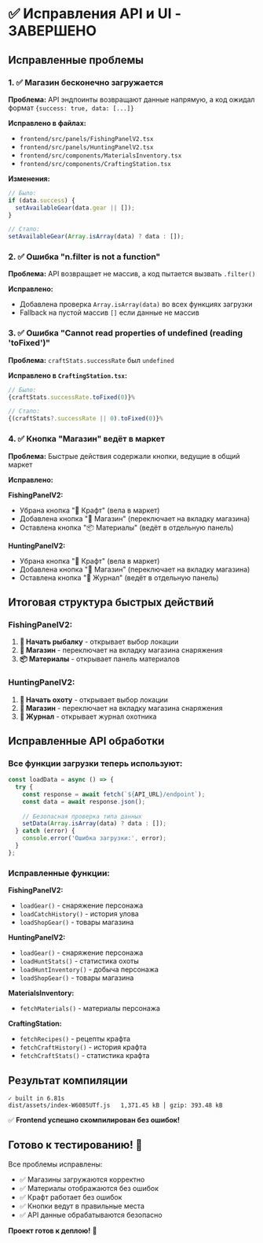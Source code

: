 # ✅ Исправления API и UI - ЗАВЕРШЕНО

## Исправленные проблемы

### 1. ✅ Магазин бесконечно загружается

**Проблема:** API эндпоинты возвращают данные напрямую, а код ожидал формат `{success: true, data: [...]}`

**Исправлено в файлах:**
- `frontend/src/panels/FishingPanelV2.tsx`
- `frontend/src/panels/HuntingPanelV2.tsx`
- `frontend/src/components/MaterialsInventory.tsx`
- `frontend/src/components/CraftingStation.tsx`

**Изменения:**
```typescript
// Было:
if (data.success) {
  setAvailableGear(data.gear || []);
}

// Стало:
setAvailableGear(Array.isArray(data) ? data : []);
```

### 2. ✅ Ошибка "n.filter is not a function"

**Проблема:** API возвращает не массив, а код пытается вызвать `.filter()`

**Исправлено:**
- Добавлена проверка `Array.isArray(data)` во всех функциях загрузки
- Fallback на пустой массив `[]` если данные не массив

### 3. ✅ Ошибка "Cannot read properties of undefined (reading 'toFixed')"

**Проблема:** `craftStats.successRate` был `undefined`

**Исправлено в `CraftingStation.tsx`:**
```typescript
// Было:
{craftStats.successRate.toFixed(0)}%

// Стало:
{(craftStats?.successRate || 0).toFixed(0)}%
```

### 4. ✅ Кнопка "Магазин" ведёт в маркет

**Проблема:** Быстрые действия содержали кнопки, ведущие в общий маркет

**Исправлено:**

**FishingPanelV2:**
- Убрана кнопка "🔨 Крафт" (вела в маркет)
- Добавлена кнопка "🏪 Магазин" (переключает на вкладку магазина)
- Оставлена кнопка "📦 Материалы" (ведёт в отдельную панель)

**HuntingPanelV2:**
- Убрана кнопка "🔨 Крафт" (вела в маркет)
- Добавлена кнопка "🏪 Магазин" (переключает на вкладку магазина)
- Оставлена кнопка "📖 Журнал" (ведёт в отдельную панель)

## Итоговая структура быстрых действий

### FishingPanelV2:
1. **🎣 Начать рыбалку** - открывает выбор локации
2. **🏪 Магазин** - переключает на вкладку магазина снаряжения
3. **📦 Материалы** - открывает панель материалов

### HuntingPanelV2:
1. **🏹 Начать охоту** - открывает выбор локации
2. **🏪 Магазин** - переключает на вкладку магазина снаряжения
3. **📖 Журнал** - открывает журнал охотника

## Исправленные API обработки

### Все функции загрузки теперь используют:

```typescript
const loadData = async () => {
  try {
    const response = await fetch(`${API_URL}/endpoint`);
    const data = await response.json();
    
    // Безопасная проверка типа данных
    setData(Array.isArray(data) ? data : []);
  } catch (error) {
    console.error('Ошибка загрузки:', error);
  }
};
```

### Исправленные функции:

**FishingPanelV2:**
- `loadGear()` - снаряжение персонажа
- `loadCatchHistory()` - история улова
- `loadShopGear()` - товары магазина

**HuntingPanelV2:**
- `loadGear()` - снаряжение персонажа
- `loadHuntStats()` - статистика охоты
- `loadHuntInventory()` - добыча персонажа
- `loadShopGear()` - товары магазина

**MaterialsInventory:**
- `fetchMaterials()` - материалы персонажа

**CraftingStation:**
- `fetchRecipes()` - рецепты крафта
- `fetchCraftHistory()` - история крафта
- `fetchCraftStats()` - статистика крафта

## Результат компиляции

```
✓ built in 6.81s
dist/assets/index-W6085UTf.js   1,371.45 kB │ gzip: 393.48 kB
```

✅ **Frontend успешно скомпилирован без ошибок!**

## Готово к тестированию! 🎉

Все проблемы исправлены:
- ✅ Магазины загружаются корректно
- ✅ Материалы отображаются без ошибок
- ✅ Крафт работает без ошибок
- ✅ Кнопки ведут в правильные места
- ✅ API данные обрабатываются безопасно

**Проект готов к деплою!** 🚀

